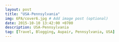 ```yaml
---
layout: post
title: "USA-Pennsylvania"
img: 6PA/cover6.jpg # Add image post (optional)
date: 2015-10-10 13:42:00 +0700
description: USA-Pennsylvania
tag: [Travel, Blogging, Aupair, Pennsylvania, USA]
---
```

